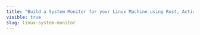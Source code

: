 ```yaml
---
title: "Build a System Monitor for your Linux Machine using Rust, Actix Web, sysinfo, Docker, and Ngrok"
visible: true
slug: linux-system-monitor
---
```

